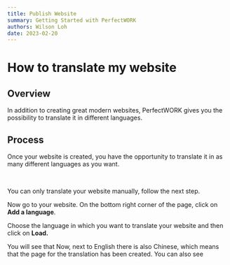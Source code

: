 ```yaml
---
title: Publish Website
summary: Getting Started with PerfectWORK
authors: Wilson Loh
date: 2023-02-20
---
```


# How to translate my website


## Overview

In addition to creating great modern websites, PerfectWORK gives you the possibility to translate it in different languages.

## Process

Once your website is created, you have the opportunity to translate it in as many different languages as you want.

<br />

You can only translate your website manually, follow the next step.
<br />

Now go to your website. On the bottom right corner of the page, click on **Add a language**.
<br />


Choose the language in which you want to translate your website and then click on **Load.**
<br />

You will see that Now, next to English there is also Chinese, which means
that the page for the translation has been created. You can also see
